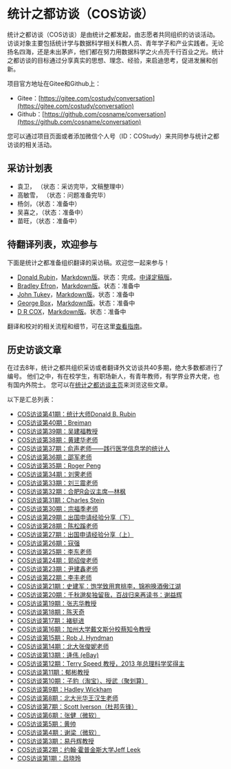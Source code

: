 # 统计之都访谈（COS访谈）

统计之都访谈（COS访谈）是由统计之都发起，由志愿者共同组织的访谈活动。访谈对象主要包括统计学与数据科学相关科教人员、青年学子和产业实践者。无论扬名四海，还是未出茅庐，他们都在努力用数据科学之火点亮千行百业之光。统计之都访谈的目标通过分享真实的思想、理念、经验，来启迪思考，促进发展和创新。

项目官方地址在Gitee和Github上：

- Gitee：[https://gitee.com/costudy/conversation](https://gitee.com/costudy/conversation)
- Github：[https://github.com/cosname/conversation](https://github.com/cosname/conversation)

您可以通过项目页面或者添加微信个人号（ID：COStudy）来共同参与统计之都访谈的相关活动。

## 采访计划表


- 袁卫， （状态：采访完毕，文稿整理中）
- 高敏雪， （状态：问题准备完毕）
- 杨剑，（状态：准备中）
- 吴喜之，（状态：准备中）
- 苗旺，（状态：准备中）

## 待翻译列表，欢迎参与

下面是统计之都准备组织翻译的采访稿。欢迎您一起来参与！

- [Donald Rubin](./pdf/Rubin.pdf)，[Markdown版](./translate/D-B-Rubin.md)。状态：完成。[中译定稿版](./done/D-B-Rubin-CN.md)。
- [Bradley Efron](./pdf/Efron.pdf)，[Markdown版](./translate/Efron.md)。状态：准备中
- [John Tukey](./pdf/JohnTukey.pdf)，[Markdown版](./translate/Tukey.md)。状态：准备中
- [George Box](./pdf/George-Box.pdf)，[Markdown版](./translate/George-Box.md)。状态：准备中
- [D R COX](./pdf/D-R-Cox.pdf)，[Markdown版](./translate/D-R-Cox.md)。状态：准备中


翻译和校对的相关流程和细节，可在这里[查看指南](guide.md)。
## 历史访谈文章

在过去8年，统计之都共组织采访或者翻译外文访谈共40多期，绝大多数都进行了编号。
他们之中，有在校学生，有职场新人，有青年教师，有学界业界大佬，也有国内外院士。
您可以在[统计之都访谈主页](https://cosx.org/categories/cos%E8%AE%BF%E8%B0%88)来浏览这些文章。

以下是汇总列表：

- [COS访谈第41期：统计大师Donald B. Rubin](https://cosx.org/2021/11/interview-of-rubin/)
- [COS访谈第40期：Breiman](https://cosx.org/2016/12/a-conversaton-with-leo-breiman/)
- [COS访谈第39期：吴建福教授](https://cosx.org/2018/04/interview-of-jeff-wu/)
- [COS访谈第38期：黄建华老师](https://cosx.org/2020/06/interview-of-huangjianhua/)
- [COS访谈第37期：俞声老师——践行医学信息学的统计人](https://cosx.org/2020/05/interview-of-yusheng/)
- [COS访谈第36期：邵军老师](https://cosx.org/2018/05/interview-of-jun-shao/)
- [COS访谈第35期：Roger Peng](https://cosx.org/2018/02/interview-of-roger-peng/)
- [COS访谈第34期：刘霁老师](https://cosx.org/2017/12/interview-ji-liu/)
- [COS访谈第33期：刘三震老师](https://cosx.org/2017/09/interview-sanzhen-liu/)
- [COS访谈第32期：合肥R会议主席—林枫](https://cosx.org/2017/08/interview-linfeng/)
- [COS访谈第31期：Charles Stein](https://cosx.org/2017/07/interview-charles-stein/)
- [COS访谈第30期：宗福季老师](https://cosx.org/2017/06/interview-fugee-tsung/)
- [COS访谈第29期：出国申请经验分享（下）](https://cosx.org/2017/06/cos-interview-29/)
- [COS访谈第28期：陈松蹊老师](https://cosx.org/2017/05/interview-songxi-chen/)
- [COS访谈第27期：出国申请经验分享（上）](https://cosx.org/2017/05/cos-interview-27/)
- [COS访谈第26期：寇强](https://cosx.org/2017/01/cos-interview-26-kouqiang/)
- [COS访谈第25期：李东老师](https://cosx.org/2016/12/cos-interview-25-dong-li/)
- [COS访谈第24期：郭绍俊老师](https://cosx.org/2016/12/cos-interview-24-shaojun-guo/)
- [COS访谈第23期：尹建鑫老师](https://cosx.org/2016/11/interview-jianxin-yin/)
- [COS访谈第22期：李丰老师](https://cosx.org/2016/11/interview-feng-li/)
- [COS访谈第21期：史建军：饱学致用育桃李，锦袍换酒傲江湖](https://cosx.org/2016/02/cos-interview-21-jianjun-shi/)
- [COS访谈第20期：千秋邈矣独留我，百战归来再读书：谢益辉](https://cosx.org/2016/01/interview-of-xieyihui/)
- [COS访谈第19期：张志华教授](https://cosx.org/2015/09/interview-of-zhangzhihua/)
- [COS访谈第18期：陈天奇](https://cosx.org/2015/06/interview-of-tianqi/)
- [COS访谈第17期：褚挺进](https://cosx.org/2015/04/interview-of-chutingjin/)
- [COS访谈第16期：加州大学戴文斯分校蔡知令教授](https://cosx.org/2014/07/cos-interview-16-chih-ling-tsai/)
- [COS访谈第15期：Rob J. Hyndman](https://cosx.org/2014/02/cos-interview-rob-j-hyndman/)
- [COS访谈第14期：北大张俊妮老师](https://cosx.org/2013/12/interview-junni-zhang/)
- [COS访谈第13期：逄伟 (eBay)](https://cosx.org/2013/11/cos-interview-wilson/)
- [COS访谈第12期：Terry Speed 教授，2013 年总理科学奖得主](https://cosx.org/2013/11/terry-speed)
- [COS访谈第11期：郁彬教授](https://cosx.org/2013/11/interview-of-binyu/)
- [COS访谈第10期：子豹（淘宝）、授武（聚划算）](https://cosx.org/2013/10/data-sciencs-series-interview-of-zibao-and-shouwu/)
- [COS访谈第9期：Hadley Wickham](https://cosx.org/2013/09/a-conversation-with-hadley-wickham/)
- [COS访谈第8期：北大光华王汉生老师](https://cosx.org/2013/09/data-sciencs-series-interview-of-wanghansheng/)
- [COS访谈第7期：Scott Iverson（杜邦先锋）](https://cosx.org/2013/09/data-sciencs-series-interview-of-scott-iverson/)
- [COS访谈第6期：张健（微软）](https://cosx.org/2013/09/data-sciencs-series-interview-of-zhangjian/)
- [COS访谈第5期：黄帅](https://cosx.org/2013/08/data-sciences-interview_of_huangshuai/)
- [COS访谈第4期：谢梁（微软）](https://cosx.org/2013/08/interview_of_xie_liang/)
- [COS访谈第3期：易丹辉教授](https://cosx.org/2013/07/interview-of-yidanhui/)
- [COS访谈第2期：约翰·霍普金斯大学Jeff Leek](https://cosx.org/2013/06/interviewof-jeff-leek/)
- [COS访谈第1期：吕晓玲](https://cosx.org/2013/03/interview-of-xiaolinglu/)
